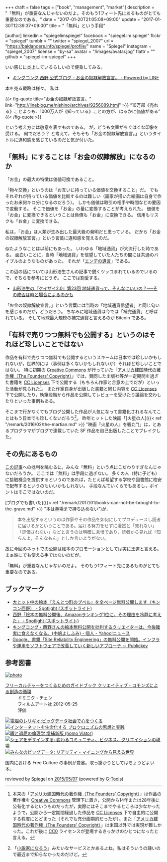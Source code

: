 +++
draft = false
tags = ["book", "management", "market"]
description = "「無料」が重要なんじゃないのだよ。そのもう1フィート先にあるものがとても重要なのである。"
date = "2017-01-20T21:05:08+09:00"
update = "2017-01-30T12:39:37+09:00"
title = "「無料」という手段"

[author]
  linkedin = "spiegelimspiegel"
  facebook = "spiegel.im.spiegel"
  flickr = "spiegel"
  tumblr = ""
  twitter = "spiegel_2007"
  url = "https://baldanders.info/spiegel/profile/"
  name = "Spiegel"
  instagram = "spiegel_2007"
  license = "by-sa"
  avatar = "/images/avatar.jpg"
  flattr = ""
  github = "spiegel-im-spiegel"
+++

いい感じに炎上しているらしいので便乗してみる。

- [キングコング 西野 公式ブログ - お金の奴隷解放宣言。 - Powered by LINE](http://lineblog.me/nishino/archives/9256089.html)

本を売る戦略は様々。
私は

{{< fig-quote title="お金の奴隷解放宣言。" link="http://lineblog.me/nishino/archives/9256089.html" >}}
<q>10万部《売れる》ことよりも、1000万人が《知っている》ことの方が、はるかに価値がある</q>
{{< /fig-quote >}}

という考え方には敬意を表すものである。
が，どうも文章がちぐはぐな印象を受ける。
何でだろう？ と考えて，そもそも「お金の奴隷解放宣言。」というタイトルに違和感を感じているのだと気が付いた。

## 「無料」にすることは「お金の奴隷解放」になるのか

「お金」の最大の特徴は価値可換であること。

「物々交換」というのは「お互いに持っている価値を交換すること」だ。
でもそれぞれが持っている価値を比較するのは難しい（画家が描いた絵画は自身で作ったお米何キロ分になるのだろう）。
しかも価値は取引の相手や時間などの要因で変動する。
そこで価値を「お金」の量に変換することが考えられた。
価値を「お金」に変換できるということは負債も「お金」に変換できる。
信用もリスクも「お金」に変換できる。

私は，「お金」は人類が生み出した最大級の発明だと思っている。
だから「お金の奴隷解放宣言。」という言葉に違和感を覚えるのだ。

似たようなことは以前にもあった。
いわゆる「地域通貨」が大流行した時である。
面白いことに，当時「地域通貨」を信望していた人たちの間には共通のバイブルのようなものがあった。
それが「[エンデの遺言](https://www.amazon.co.jp/exec/obidos/ASIN/B008YOHIAY/baldandersinf-22/ "エンデの遺言「根源からお金を問うこと」 | 河邑 厚徳, グループ現代 | ビジネス・経済 | Kindleストア | Amazon")」である。

この辺の話については山形浩生さんの記事で鋭くツッコまれているのでいるので，そちらを参考にどうぞ。
ここでは割愛する。

- [ 山形浩生の『ケイザイ2.0』第23回 地域通貨って、そんなにいいの？──その成否は時と場合によるのかも](http://cruel.org/hotwired/hotwired23_01.html)

「お金の奴隷解放宣言。」という言葉には当時の「地域通貨信望者」と同じ匂いを感じるのだが，どうだろう。
ちなみに地域通貨は今では「補完通貨」と呼ばれている。
そして地球最大規模の補完通貨と言えるのが Bitcoin である。

## 「有料で売りつつ無料でも公開する」というのはそれほど珍しいことではない

作品を有料で売りつつ無料でも公開するというスキームは日本では珍しいかもしれないが，世界的には（事例は多くないかもしれないが）それほど珍しいことではない。
特に初期の [Creative Commons] が行っていた「[アメリカ建国時代の著作権（The Founders' Copyright）]」では，賛同した出版社等が一定期間を過ぎた書籍を [CC Licenses] 下で公開する（もちろん作家と合意の上でだが）といった活動が見られた[^fc]。
また作家自身が出版した書籍と同じ内容を [CC Licenses] 下で公開したり，執筆段階から作品を公開してレビューを受けたり議論を交わしたりといった事例もある。

[^fc]: 本来の「[アメリカ建国時代の著作権（The Founders' Copyright）]」は作品の著作権を [Creative Commons] 管理下に置き，公開から14年または28年後に公有化するというものだったが，実際にはそこまでやるところは少なかったようで，公開から一定期間経過した作品を [CC Licenses] 下で自主的に公開する程度にとどまった（それでも充分画期的だったが）。また「[アメリカ建国時代の著作権（The Founders' Copyright）]」は米国以外では実現が難しかった。これが後に [CC0] ライセンスが登場するきっかけのひとつになったと言える。

そこまで行かなくてもブログ公開した作品が人気になって書籍化されるなんてことはもう日本でも珍しくないだろう[^s]。
昨年ヒットした映画「[火星の人]({{< ref "/remark/2016/02/the-martian.md" >}} "映画『火星の人』を観た")」は，とあるプログラマがブログで連載していた SF 作品を自己出版したことでブレイクした。

[^s]: 「[小説家になろう](http://syosetu.com/)」みたいなサービスとかあるよね。私はそういうの疎いので最近まで知らなかったのだけど。

## その先にあるもの

[この記事]への批判を眺むるに，みんな「無料」という点にこだわりすぎなんじゃないだろうか。
ここでは「無料」は手段に過ぎない。
多くの人（特に子ども）に接触機会を提供するというのであれば，たとえば希望する学校や図書館に格安で配布するというのもいいかもしれない。
手段なんていくらでもあるし，ポイントはそこではないのだ。

[ブログでも書いた]({{< ref "/remark/2017/01/books-can-not-be-brought-to-the-grave.md" >}} "本は墓場まで持ち込めない")が，

>本を出版するというのは作家やその作品を如何にしてプロデュースし読者に届けるかということである。届ける努力をせずに漫然と「売れない」「評価されない」などと言うのは明確に怠慢であり，読者から見れば「知らんよ，そんなもん」としか言いようがない。

故に今回のネットでの公開は絵本のプロモーションとしては実に王道と言える。
まぁ誰にでも使える手ではないのだが。

「無料」が重要なんじゃないのだよ。
そのもう1フィート先にあるものがとても重要なのである。

## ブックマーク

- [大ヒット中の絵本『えんとつ町のプペル』を全ページ無料公開します（キンコン西野） - Spotlight (スポットライト)](http://spotlight-media.jp/article/370505056378315909)
- [西野「絵本の無料公開後、Amazonランキング1位に。その理由を冷静に考えた」 - Spotlight (スポットライト)](http://spotlight-media.jp/article/371477452226041923)
- [キングコング・西野さんの絵本無料公開を批判するクリエイターは、今後確実に食えなくなる。(中嶋よしふみ) - 個人 - Yahoo!ニュース](http://bylines.news.yahoo.co.jp/nakajimayoshifumi/20170126-00066990/)
- [Google、書籍「Site Reliability Engineering」の無料公開を開始。インフラや運用をソフトウェアで改善していく新しいアプローチ － Publickey](http://www.publickey1.jp/blog/17/googlesite_reliability_engineering.html)

[この記事]: http://lineblog.me/nishino/archives/9256089.html "キングコング 西野 公式ブログ - お金の奴隷解放宣言。 - Powered by LINE"
[Creative Commons]: https://creativecommons.org/ "Creative Commons"
[CC Licenses]: https://creativecommons.org/licenses/ "ライセンスについて - Creative Commons"
[CC0]: https://creativecommons.org/publicdomain/zero/1.0/ "Creative Commons — CC0 1.0 Universal"
[アメリカ建国時代の著作権（The Founders' Copyright）]: https://wiki.creativecommons.org/wiki/Founders_Copyright "Founders Copyright - Creative Commons"

## 参考図書

<div class="hreview" ><a class="item url" href="https://www.amazon.co.jp/exec/obidos/ASIN/4845911744/baldandersinf-22/"><img src="https://images-fe.ssl-images-amazon.com/images/I/51pDWTdSdlL._SL160_.jpg" alt="photo" class="photo"  /></a><dl ><dt class="fn"><a class="item url" href="https://www.amazon.co.jp/exec/obidos/ASIN/4845911744/baldandersinf-22/">フリーカルチャーをつくるためのガイドブック  クリエイティブ・コモンズによる創造の循環</a></dt><dd>ドミニク・チェン </dd><dd>フィルムアート社 2012-05-25</dd><dd>評価<abbr class="rating" title="4"><img src="https://images-fe.ssl-images-amazon.com/images/G/01/detail/stars-4-0.gif" alt="" /></abbr> </dd></dl><p class="similar"><a href="https://www.amazon.co.jp/exec/obidos/ASIN/4757103581/baldandersinf-22/" target="_top"><img src="https://images-fe.ssl-images-amazon.com/images/P/4757103581.09._SCTHUMBZZZ_.jpg"  alt="電脳のレリギオ:ビッグデータ社会で心をつくる"  /></a> <a href="https://www.amazon.co.jp/exec/obidos/ASIN/4791767160/baldandersinf-22/" target="_top"><img src="https://images-fe.ssl-images-amazon.com/images/P/4791767160.09._SCTHUMBZZZ_.jpg"  alt="インターネットを生命化する プロクロニズムの思想と実践"  /></a> <a href="https://www.amazon.co.jp/exec/obidos/ASIN/4778314379/baldandersinf-22/" target="_top"><img src="https://images-fe.ssl-images-amazon.com/images/P/4778314379.09._SCTHUMBZZZ_.jpg"  alt="暇と退屈の倫理学 増補新版 (homo Viator)"  /></a> <a href="https://www.amazon.co.jp/exec/obidos/ASIN/4761525649/baldandersinf-22/" target="_top"><img src="https://images-fe.ssl-images-amazon.com/images/P/4761525649.09._SCTHUMBZZZ_.jpg"  alt="シェアをデザインする: 変わるコミュニティ、ビジネス、クリエイションの現場"  /></a> <a href="https://www.amazon.co.jp/exec/obidos/ASIN/4757103506/baldandersinf-22/" target="_top"><img src="https://images-fe.ssl-images-amazon.com/images/P/4757103506.09._SCTHUMBZZZ_.jpg"  alt="みんなのビッグデータ: リアリティ・マイニングから見える世界"  /></a> </p>
<p class="description">国内における Free Culture の事例が豊富。取っ掛かりとしてはちょうどよい本。</p>
<p class="gtools" >reviewed by <a href='#maker' class='reviewer'>Spiegel</a> on <abbr class="dtreviewed" title="2015-05-07">2015/05/07</abbr> (powered by <a href="http://www.goodpic.com/mt/aws/index.html" >G-Tools</a>)</p>
</div>

